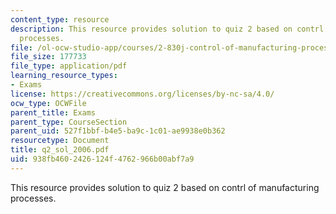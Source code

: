 ```yaml
---
content_type: resource
description: This resource provides solution to quiz 2 based on contrl of manufacturing
  processes.
file: /ol-ocw-studio-app/courses/2-830j-control-of-manufacturing-processes-sma-6303-spring-2008/938fb4602426124f4762966b00abf7a9_q2_sol_2006.pdf
file_size: 177733
file_type: application/pdf
learning_resource_types:
- Exams
license: https://creativecommons.org/licenses/by-nc-sa/4.0/
ocw_type: OCWFile
parent_title: Exams
parent_type: CourseSection
parent_uid: 527f1bbf-b4e5-ba9c-1c01-ae9938e0b362
resourcetype: Document
title: q2_sol_2006.pdf
uid: 938fb460-2426-124f-4762-966b00abf7a9
---
```

This resource provides solution to quiz 2 based on contrl of manufacturing processes.